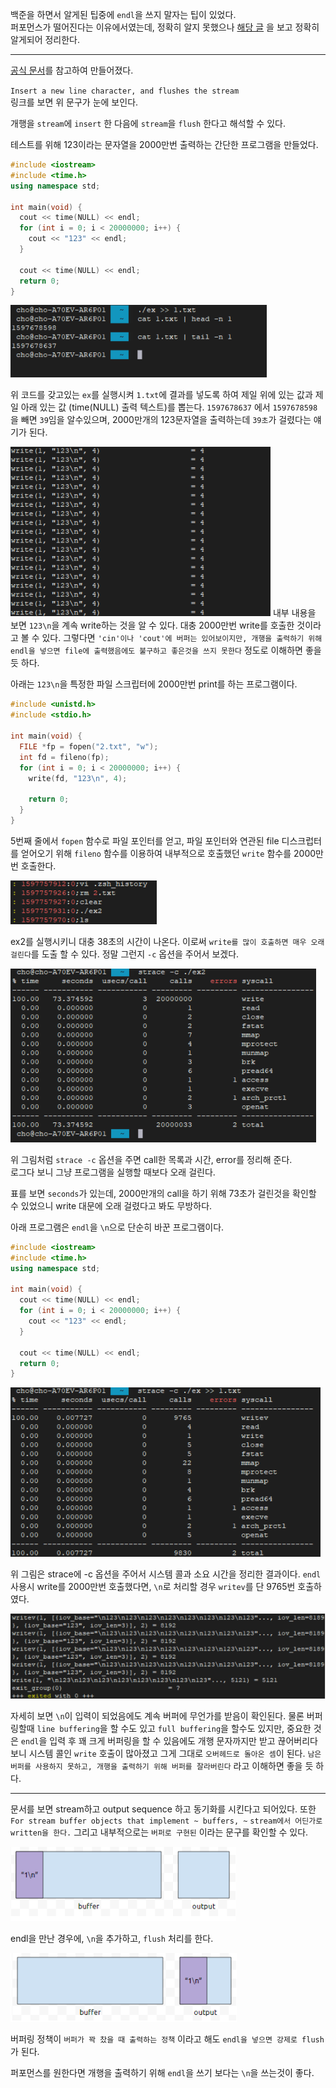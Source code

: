 백준을 하면서 알게된 팁중에 `endl`을 쓰지 말자는 팁이 있었다.  
퍼포먼스가 떨어진다는 이유에서였는데, 정확히 알지 못했으나 [해당 글](https://codingdog.tistory.com/entry/%ED%95%AD%EC%83%81-flush%EB%A5%BC-%ED%95%B4%EC%84%9C-%EB%8A%90%EB%A6%B0-c-endl) 을 보고 정확히 알게되어 정리한다.

---

[공식 문서](http://www.cplusplus.com/reference/ostream/endl/)를 참고하여 만들어졌다.

`Insert a new line character, and flushes the stream`  
링크를 보면 위 문구가 눈에 보인다.

개행을 `stream`에 `insert` 한 다음에 `stream`을 `flush` 한다고 해석할 수 있다.

테스트를 위해 123이라는 문자열을 2000만번 출력하는 간단한 프로그램을 만들었다.

```cpp
#include <iostream>
#include <time.h>
using namespace std;

int main(void) {
  cout << time(NULL) << endl;
  for (int i = 0; i < 20000000; i++) {
    cout << "123" << endl;
  }

  cout << time(NULL) << endl;
  return 0;
}
```

![](./images/2020-08-20-09-23-44.png)

위 코드를 갖고있는 `ex`를 실행시켜 `1.txt`에 결과를 넣도록 하여 제일 위에 있는 값과 제일 아래 있는 값 (time(NULL) 출력 텍스트)를 뽑는다.
`1597678637` 에서 `1597678598`을 빼면 `39`임을 알수있으며, 2000만개의 123문자열을 출력하는데 `39초`가 걸렸다는 얘기가 된다.

![](./images/2020-08-20-09-26-19.png)
내부 내용을 보면 `123\n`을 계속 write하는 것을 알 수 있다. 대충 2000만번 write를 호출한 것이라고 볼 수 있다.
그렇다면 `'cin'이나 'cout'에 버퍼는 있어보이지만, 개행을 출력하기 위해 endl을 넣으면 file에 출력했음에도 불구하고 좋은것을 쓰지 못한다` 정도로 이해하면 좋을 듯 하다.

아래는 `123\n`을 특정한 파일 스크립터에 2000만번 print를 하는 프로그램이다.

```cpp
#include <unistd.h>
#include <stdio.h>

int main(void) {
  FILE *fp = fopen("2.txt", "w");
  int fd = fileno(fp);
  for (int i = 0; i < 20000000; i++) {
    write(fd, "123\n", 4);

    return 0;
  }
}
```

5번째 줄에서 `fopen` 함수로 파일 포인터를 얻고, 파일 포인터와 연관된 file 디스크럽터를 얻어오기 위해 `fileno` 함수를 이용하여 내부적으로 호출했던 `write` 함수를 2000만번 호출한다.

![](./images/2020-08-20-09-35-12.png)

ex2를 실행시키니 대충 38초의 시간이 나온다. 이로써 `write를 많이 호출하면 매우 오래걸린다`를 도출 할 수 있다.
정말 그런지 `-c` 옵션을 주어서 보겠다.

![](./images/2020-08-20-09-36-53.png)

위 그림처럼 `strace -c` 옵션을 주면 call한 목록과 시간, error를 정리해 준다.  
로그다 보니 그냥 프로그램을 실행할 때보다 오래 걸린다.

표를 보면 `seconds`가 있는데, 2000만개의 call을 하기 위해 73초가 걸린것을 확인할 수 있었으니 write 대문에 오래 걸렸다고 봐도 무방하다.

아래 프로그램은 `endl`을 `\n`으로 단순히 바꾼 프로그램이다.

```cpp
#include <iostream>
#include <time.h>
using namespace std;

int main(void) {
  cout << time(NULL) << endl;
  for (int i = 0; i < 20000000; i++) {
    cout << "123" << endl;
  }

  cout << time(NULL) << endl;
  return 0;
}
```

![](./images/2020-08-20-09-42-27.png)

위 그림은 strace에 -c 옵션을 주어서 시스템 콜과 소요 시간을 정리한 결과이다.
`endl`사용시 write를 2000만번 호출했다면, `\n`로 처리할 경우 `writev`를 단 9765번 호출하였다.

![](./images/2020-08-20-09-43-41.png)

자세히 보면 `\n`이 입력이 되었음에도 계속 버퍼에 무언가를 받음이 확인된다. 물론 버퍼링할때 `line buffering`을 할 수도 있고 `full buffering`을 할수도 있지만, 중요한 것은 `endl`을 입력 후 꽤 크게 버퍼링을 할 수 있음에도 개행 문자까지만 받고 끊어버리다 보니 시스템 콜인 `write` 호출이 많아졌고 그게 그대로 `오버헤드로 돌아온 셈`이 된다.
`남은 버퍼를 사용하지 못하고, 개행을 출력하기 위해 버퍼를 잘라버린다` 라고 이해하면 좋을 듯 하다.

---

문서를 보면 stream하고 output sequence 하고 동기화를 시킨다고 되어있다. 또한 `For stream buffer objects that implement ~ buffers, ~` `stream에서 어딘가로 written을 한다.` 그리고 내부적으로는 `버퍼로 구현된` 이라는 문구를 확인할 수 있다.

![](./images/2020-08-20-09-46-37.png)

endl을 만난 경우에, `\n`을 추가하고, `flush` 처리를 한다.

![](./images/2020-08-20-09-47-00.png)

버퍼링 정책이 `버퍼가 꽉 찼을 때 출력하는 정책` 이라고 해도 `endl을 넣으면 강제로 flush`가 된다.

퍼포먼스를 원한다면 개행을 출력하기 위해 `endl`을 쓰기 보다는 `\n`을 쓰는것이 좋다.
